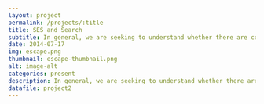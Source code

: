 ```yaml
---
layout: project
permalink: /projects/:title
title: SES and Search
subtitle: In general, we are seeking to understand whether there are correlations between socioeconomic status and individual search behavior. Given the personalization of search, we would like to understand whether and how individual search results could be impacted when searching for online-information related to more critical topics like health, education, loans and job opportunities. This research has led us to interesting questions and work, which is described next.
date: 2014-07-17
img: escape.png
thumbnail: escape-thumbnail.png
alt: image-alt
categories: present
description: In general, we are seeking to understand whether there are correlations between socioeconomic status and individual search behavior. Given the personalization of search, we would like to understand whether and how individual search results could be impacted when searching for online-information related to more critical topics like health, education, loans and job opportunities. This research has led us to interesting questions and work, which is described next.
datafile: project2
---
```

